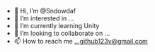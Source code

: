 - 👋 Hi, I’m @Sndowdaf
- 👀 I’m interested in ...
- 🌱 I’m currently learning  Unity
- 💞️ I’m looking to collaborate on ...
- 📫 How to reach me ...github123v@gmail.com

<!---
Sndowdaf/Sndowdaf is a ✨ special ✨ repository because its `README.md` (this file) appears on your GitHub profile.
You can click the Preview link to take a look at your changes.
--->
